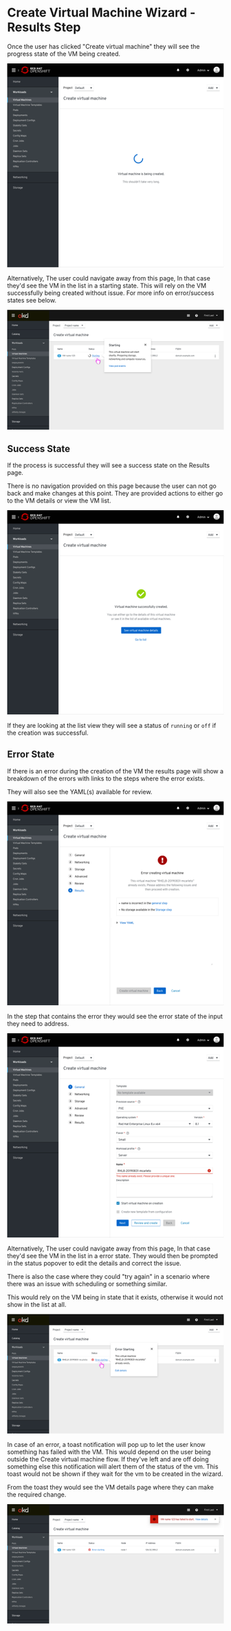 # Create Virtual Machine Wizard - Results Step
Once the user has clicked "Create virtual machine" they will see the progress state of the VM being created.

![user clicks create button](img/create-vm-inline-wizard-in-progress.png)

Alternatively, The user could navigate away from this page, In that case they'd see the VM in the list in a starting state. This will rely on the VM successfully being created without issue. For more info on error/success states see below.

![vm is being started](img/vm-starting-state.png)

## Success State
If the process is successful they will see a success state on the Results page.

There is no navigation provided on this page because the user can not go back and make changes at this point. 
They are provided actions to either go to the VM details or view the VM list.

![VM success](img/create-vm-inline-wizard-success.png)

If they are looking at the list view they will see a status of `running` or `off` if the creation was successful. 

## Error State

If there is an error during the creation of the VM the results page will show a breakdown of the errors with links to the steps where the error exists. 

They will also see the YAML(s) available for review.

![VM Error](img/create-vm-inline-wizard-error.png)

In the step that contains the error they would see the error state of the input they need to address.

![vm error state](img/create-vm-inline-wizard-input.png)

Alternatively, The user could navigate away from this page, In that case they'd see the VM in the list in a error state. They would then be prompted in the status popover to edit the details and correct the issue. 

There is also the case where they could "try again" in a scenario where there was an issue with scheduling or something similar. 

This would rely on the VM being in state that it exists, otherwise it would not show in the list at all.

![error state](img/error-popover.png)

In case of an error, a toast notification will pop up to let the user know something has failed with the VM. This would depend on the user being outside the Create virtual machine flow. If they've left and are off doing something else this notification will alert them of the status of the vm. This toast would not be shown if they wait for the vm to be created in the wizard.

From the toast they would see the VM details page where they can make the required change.

![alert toast notification](img/alert-toast-notification.png)

